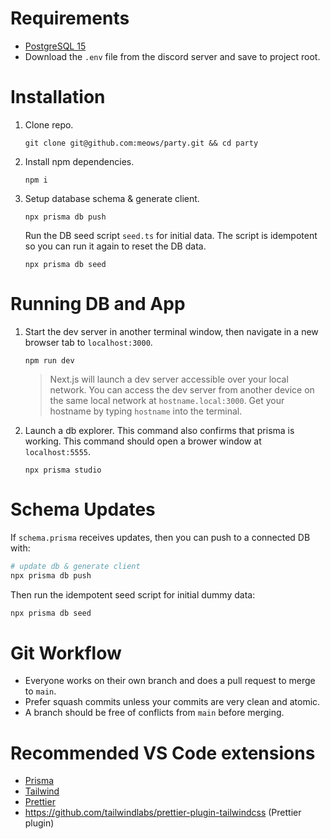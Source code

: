 # Requirements

- [PostgreSQL 15](https://postgresapp.com/downloads.html)
- Download the `.env` file from the discord server and save to project root.

# Installation

1. Clone repo.

   ```
   git clone git@github.com:meows/party.git && cd party
   ```

2. Install npm dependencies.

   ```
   npm i
   ```

3. Setup database schema & generate client.
   ```
   npx prisma db push
   ```

   Run the DB seed script `seed.ts` for initial data. The script is idempotent 
   so you can run it again to reset the DB data.
   ```
   npx prisma db seed
   ```

# Running DB and App

1. Start the dev server in another terminal window, then navigate in a new browser
   tab to `localhost:3000`.

   ```
   npm run dev
   ```

   > Next.js will launch a dev server accessible over your local network. You
   > can access the dev server from another device on the same local network at 
   > `hostname.local:3000`. Get your hostname by typing `hostname` into the 
   > terminal.

2. Launch a db explorer. This command also confirms that prisma is working. This 
   command should open a brower window at `localhost:5555`.
   ```
   npx prisma studio
   ```
# Schema Updates

If `schema.prisma` receives updates, then you can push to a connected DB with:

```bash
# update db & generate client
npx prisma db push
```

Then run the idempotent seed script for initial dummy data:

```bash
npx prisma db seed
```

# Git Workflow

- Everyone works on their own branch and does a pull request to merge to `main`.
- Prefer squash commits unless your commits are very clean and atomic.
- A branch should be free of conflicts from `main` before merging.

# Recommended VS Code extensions

- [Prisma](https://marketplace.visualstudio.com/items?itemName=Prisma.prisma)
- [Tailwind](https://marketplace.visualstudio.com/items?itemName=bradlc.vscode-tailwindcss)
- [Prettier](https://marketplace.visualstudio.com/items?itemName=esbenp.prettier-vscode)
- https://github.com/tailwindlabs/prettier-plugin-tailwindcss (Prettier plugin)
